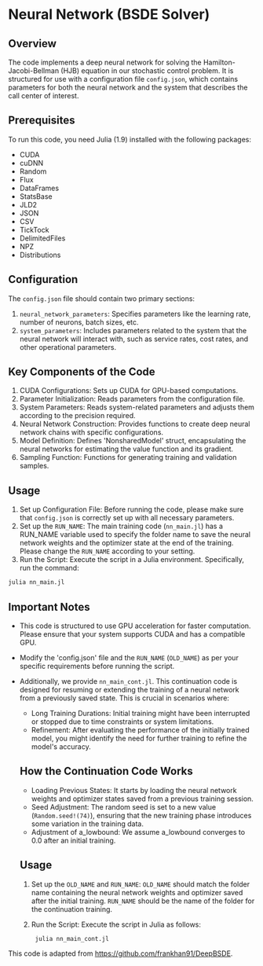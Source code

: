 # Neural Network (BSDE Solver)

## Overview

The code implements a deep neural network for solving the Hamilton-Jacobi-Bellman (HJB) equation in our stochastic control problem. It is structured for use with a configuration file `config.json`, which contains parameters for both the neural network and the system that describes the call center of interest.

## Prerequisites

To run this code, you need Julia (1.9) installed with the following packages:

- CUDA
- cuDNN
- Random
- Flux
- DataFrames
- StatsBase
- JLD2
- JSON
- CSV
- TickTock
- DelimitedFiles
- NPZ
- Distributions


## Configuration

The `config.json` file should contain two primary sections:

1. `neural_network_parameters`: Specifies parameters like the learning rate, number of neurons, batch sizes, etc.
2. `system_parameters`: Includes parameters related to the system that the neural network will interact with, such as service rates, cost rates, and other operational parameters.


## Key Components of the Code

1. CUDA Configurations: Sets up CUDA for GPU-based computations.
2. Parameter Initialization: Reads parameters from the configuration file.
3. System Parameters: Reads system-related parameters and adjusts them according to the precision required.
4. Neural Network Construction: Provides functions to create deep neural network chains with specific configurations.
5. Model Definition: Defines 'NonsharedModel' struct, encapsulating the neural networks for estimating the value function and its gradient.
6. Sampling Function: Functions for generating training and validation samples.

## Usage

1.  Set up Configuration File: Before running the code, please make sure that `config.json` is correctly set up with all necessary parameters.
2.  Set up the `RUN_NAME`: The main training code (`nn_main.jl`) has a RUN_NAME variable used to specify the folder name to save the neural network weights and the optimizer state at the end of the training. Please change the `RUN_NAME` according to your setting.
4.  Run the Script: Execute the script in a Julia environment. Specifically, run the command: 

```bash
julia nn_main.jl
```

## Important Notes

- This code is structured to use GPU acceleration for faster computation. Please ensure that your system supports CUDA and has a compatible GPU.
- Modify the 'config.json' file and the `RUN_NAME` (`OLD_NAME`) as per your specific requirements before running the script.
  
- Additionally, we provide `nn_main_cont.jl`. This continuation code is designed for resuming or extending the training of a neural network from a previously saved state. This is crucial in scenarios where:
  - Long Training Durations: Initial training might have been interrupted or stopped due to time constraints or system limitations.
  - Refinement: After evaluating the performance of the initially trained model, you might identify the need for further training to refine the model's accuracy.
  
  ## How the Continuation Code Works
  - Loading Previous States: It starts by loading the neural network weights and optimizer states saved from a previous training session.
  - Seed Adjustment: The random seed is set to a new value (`Random.seed!(74)`), ensuring that the new training phase introduces some variation in the training data.
  - Adjustment of a_lowbound: We assume a_lowbound converges to 0.0 after an initial training.

  ## Usage

  1. Set up the `OLD_NAME` and `RUN_NAME`: `OLD_NAME` should match the folder name containing the neural network weights and optimizer saved after the initial training. `RUN_NAME` should be the name of the folder for the continuation training.
  2. Run the Script: Execute the script in Julia as follows:
      
     ```bash
      julia nn_main_cont.jl
     ```
     
This code is adapted from https://github.com/frankhan91/DeepBSDE.
